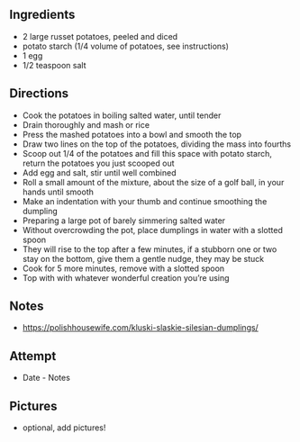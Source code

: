 ## Ingredients
* 2 large russet potatoes, peeled and diced
* potato starch (1/4 volume of potatoes, see instructions)
* 1 egg
* 1/2 teaspoon salt

## Directions
* Cook the potatoes in boiling salted water, until tender
* Drain thoroughly and mash or rice
* Press the mashed potatoes into a bowl and smooth the top
* Draw two lines on the top of the potatoes, dividing the mass into fourths
* Scoop out 1/4 of the potatoes and fill this space with potato starch, return the potatoes you just scooped out
* Add egg and salt, stir until well combined
* Roll a small amount of the mixture, about the size of a golf ball, in your hands until smooth
* Make an indentation with your thumb and continue smoothing the dumpling
* Preparing a large pot of barely simmering salted water
* Without overcrowding the pot, place dumplings in water with a slotted spoon
* They will rise to the top after a few minutes, if a stubborn one or two stay on the bottom, give them a gentle nudge, they may be stuck
* Cook for 5 more minutes, remove with a slotted spoon
* Top with with whatever wonderful creation you’re using

## Notes
* https://polishhousewife.com/kluski-slaskie-silesian-dumplings/

## Attempt
* Date - Notes

## Pictures
* optional, add pictures!
